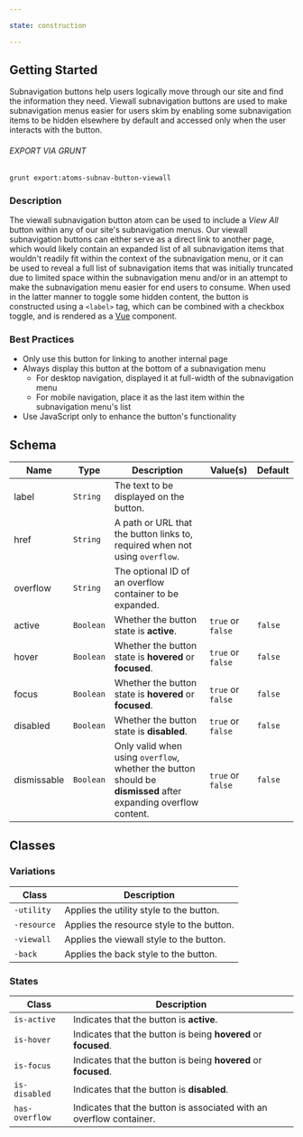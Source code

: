 ```yaml
---

state: construction

---
```


## Getting Started

Subnavigation buttons help users logically move through our site and find the information they need. Viewall subnavigation buttons are used to make subnavigation menus easier for users skim by enabling some subnavigation items to be hidden elsewhere by default and accessed only when the user interacts with the button.

###### EXPORT VIA GRUNT

```
grunt export:atoms-subnav-button-viewall
```


### Description

The viewall subnavigation button atom can be used to include a *View All* button within any of our site's subnavigation menus. Our viewall subnavigation buttons can either serve as a direct link to another page, which would likely contain an expanded list of all subnavigation items that wouldn't readily fit within the context of the subnavigation menu, or it can be used to reveal a full list of subnavigation items that was initially truncated due to limited space within the subnavigation menu and/or in an attempt to make the subnavigation menu easier for end users to consume. When used in the latter manner to toggle some hidden content, the button is constructed using a `<label>` tag, which can be combined with a checkbox toggle, and is rendered as a [Vue](https://vuejs.org) component.


### Best Practices

- Only use this button for linking to another internal page
- Always display this button at the bottom of a subnavigation menu
  - For desktop navigation, displayed it at full-width of the subnavigation menu
  - For mobile navigation, place it as the last item within the subnavigation menu's list
- Use JavaScript only to enhance the button's functionality


## Schema

| Name            | Type      | Description                                                                                                     | Value(s)                                | Default                 |
|-----------------|-----------|-----------------------------------------------------------------------------------------------------------------|-----------------------------------------|-------------------------|
| label           | `String`  | The text to be displayed on the button.                                                                         |                                         |                         |
| href            | `String`  | A path or URL that the button links to, required when not using `overflow`.                                     |                                         |                         |
| overflow        | `String`  | The optional ID of an overflow container to be expanded.                                                        |                                         |                         |
| active          | `Boolean` | Whether the button state is **active**.                                                                         | `true` or `false`                       | `false`                 |
| hover           | `Boolean` | Whether the button state is **hovered** or **focused**.                                                         | `true` or `false`                       | `false`                 |
| focus           | `Boolean` | Whether the button state is **hovered** or **focused**.                                                         | `true` or `false`                       | `false`                 |
| disabled        | `Boolean` | Whether the button state is **disabled**.                                                                       | `true` or `false`                       | `false`                 |
| dismissable     | `Boolean` | Only valid when using `overflow`, whether the button should be **dismissed** after expanding overflow content.  | `true` or `false`                       | `false`                 |


## Classes

### Variations

| Class           | Description                                     |
|-----------------|-------------------------------------------------|
| `-utility`      | Applies the utility style to the button.        |
| `-resource`     | Applies the resource style to the button.       |
| `-viewall`      | Applies the viewall style to the button.        |
| `-back`         | Applies the back style to the button.           |

### States

| Class             | Description                                                           |
|-------------------|-----------------------------------------------------------------------|
| `is-active`       | Indicates that the button is **active**.                              |
| `is-hover`        | Indicates that the button is being **hovered** or **focused**.        |
| `is-focus`        | Indicates that the button is being **hovered** or **focused**.        |
| `is-disabled`     | Indicates that the button is **disabled**.                            |
| `has-overflow`    | Indicates that the button is associated with an overflow container.   |
